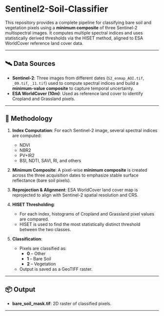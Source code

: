# Sentinel2-Soil-Classifier

This repository provides a complete pipeline for classifying bare soil and vegetation pixels using a **minimum composite** of three Sentinel-2 multispectral images. It computes multiple spectral indices and uses statistically derived thresholds via the HISET method, aligned to ESA WorldCover reference land cover data.

---

## 🛰️ Data Sources

- **Sentinel-2**: Three images from different dates (`S2_enmap_AOI.tif`, `_09.tif`, `_11.tif`) used to compute spectral indices and build a **minimum-value composite** to capture temporal uncertainty.
- **ESA WorldCover (10m)**: Used as reference land cover to identify Cropland and Grassland pixels.

---

## 🧮 Methodology

1. **Index Computation**: For each Sentinel-2 image, several spectral indices are computed:
    - NDVI
    - NBR2
    - PV+IR2 
    - BSI, NDTI, SAVI, RI, and others

2. **Minimum Composite**: A pixel-wise **minimum composite** is created across the three acquisition dates to emphasize stable surface reflectance (bare soil pixels).

3. **Reprojection & Alignment**: ESA WorldCover land cover map is reprojected to align with Sentinel-2 spatial resolution and CRS.

4. **HISET Thresholding**:
    - For each index, histograms of Cropland and Grassland pixel values are compared.
    - HISET is used to find the most statistically distinct threshold between the two classes.

5. **Classification**:
    - Pixels are classified as:
        - **0** – Other
        - **1** – Bare Soil
        - **2** – Vegetation
    - Output is saved as a GeoTIFF raster.

---

## 📦 Output

- **bare_soil_mask.tif**: 2D raster of classified pixels.

---


